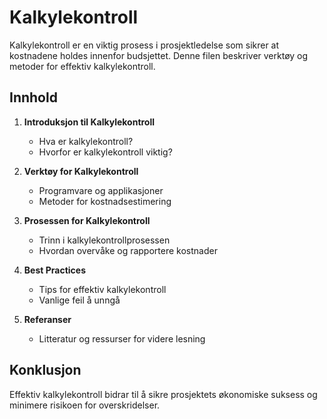 # Kalkylekontroll

Kalkylekontroll er en viktig prosess i prosjektledelse som sikrer at kostnadene holdes innenfor budsjettet. Denne filen beskriver verktøy og metoder for effektiv kalkylekontroll.

## Innhold

1. **Introduksjon til Kalkylekontroll**
   - Hva er kalkylekontroll?
   - Hvorfor er kalkylekontroll viktig?

2. **Verktøy for Kalkylekontroll**
   - Programvare og applikasjoner
   - Metoder for kostnadsestimering

3. **Prosessen for Kalkylekontroll**
   - Trinn i kalkylekontrollprosessen
   - Hvordan overvåke og rapportere kostnader

4. **Best Practices**
   - Tips for effektiv kalkylekontroll
   - Vanlige feil å unngå

5. **Referanser**
   - Litteratur og ressurser for videre lesning

## Konklusjon

Effektiv kalkylekontroll bidrar til å sikre prosjektets økonomiske suksess og minimere risikoen for overskridelser.